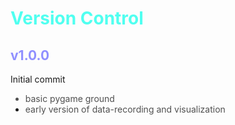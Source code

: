 
# <font color="#50fff0">Version Control</font><br /> 
## <font color="#9090ff">v1.0.0</font><br /> 
Initial commit
<font color="#505050">
* basic pygame ground
* early version of data-recording and visualization
</font><br /> 